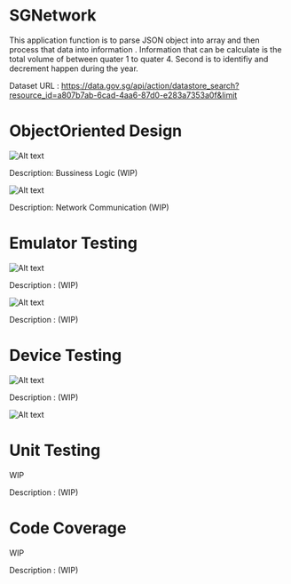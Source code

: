 # SGNetwork

This application function is to parse JSON object into array and then process that data into information . Information that can be calculate is the total volume of between quater 1 to quater 4. Second is to identifiy and decrement happen during the year.

Dataset URL : https://data.gov.sg/api/action/datastore_search?resource_id=a807b7ab-6cad-4aa6-87d0-e283a7353a0f&limit


# ObjectOriented Design

![Alt text](https://user-images.githubusercontent.com/17770615/51524342-daee6780-1e68-11e9-8a86-cf4151cb5a99.png?raw=true "Main")

Description: Bussiness Logic (WIP)

![Alt text](https://user-images.githubusercontent.com/17770615/51524372-e17cdf00-1e68-11e9-9cdb-42bee1bd8130.png?raw=true "Title")

Description: Network Communication (WIP) 

# Emulator Testing

![Alt text](https://user-images.githubusercontent.com/17770615/51524575-636d0800-1e69-11e9-9b7b-a39ba1940530.png?raw=true "Increase")

Description : (WIP)

![Alt text](https://user-images.githubusercontent.com/17770615/51534416-b56d5800-1e80-11e9-9d39-c57f27eea282.png?raw=true "Decrease")

Description : (WIP)


# Device Testing

![Alt text](https://user-images.githubusercontent.com/17770615/51795263-50688800-221b-11e9-8eda-e1a9c0053475.png?raw=true "Increase")

Description : (WIP)

![Alt text](https://user-images.githubusercontent.com/17770615/51795265-59595980-221b-11e9-971a-e23fcd8693f7.png?raw=true "Decrease")

# Unit Testing
WIP

Description : (WIP)


# Code Coverage
WIP

Description : (WIP)



